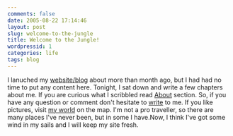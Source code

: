 ```yaml
---
comments: false
date: 2005-08-22 17:14:46
layout: post
slug: welcome-to-the-jungle
title: Welcome to the Jungle!
wordpressid: 1
categories: life
tags: blog
---
```


I lanuched my [website/blog](http://mateusz.loskot.net) about more than month ago, but I had had no time to put any content here. Tonight, I sat down and write a few chapters about me. If you are curious what I scribbled read [About](http://mateusz.loskot.net/about/) section.
So, if you have any question or comment don't hesitate to [write](http://mateusz.loskot.net/about/contact) to me.
If you like pictures, visit [my world](http://mateusz.loskot.net/about/world/) on the map. I'm not a pro traveller, so there are many places I've never been, but in some I have.Now, I think I've got some wind in my sails and I will keep my site fresh.
